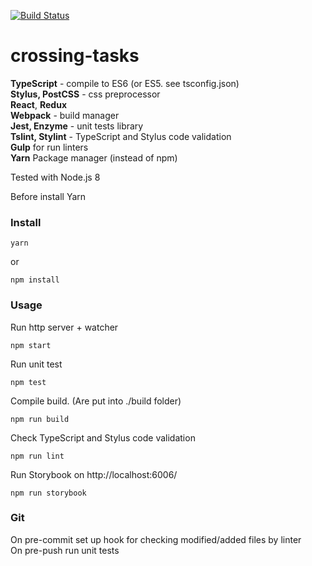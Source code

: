 [![Build Status](https://travis-ci.org/Connormiha/crossing-tasks.svg?branch=master)](https://travis-ci.org/Connormiha/crossing-tasks)

# crossing-tasks

**TypeScript** - compile to ES6 (or ES5. see tsconfig.json)  
**Stylus, PostCSS** - css preprocessor  
**React**, **Redux**  
**Webpack** - build manager  
**Jest, Enzyme** - unit tests library  
**Tslint, Stylint** - TypeScript and Stylus code validation  
**Gulp** for run linters  
**Yarn** Package manager (instead of npm)

Tested with Node.js 8

Before install Yarn  
### Install
```
yarn
```
or
```
npm install
```

### Usage
Run http server + watcher
```
npm start
```

Run unit test
```
npm test
```

Compile build. (Are put into ./build folder)
```
npm run build
```

Check TypeScript and Stylus code validation
```
npm run lint
```

Run Storybook on http://localhost:6006/
```
npm run storybook
```

### Git
On pre-commit set up hook for checking modified/added files by linter  
On pre-push run unit tests
